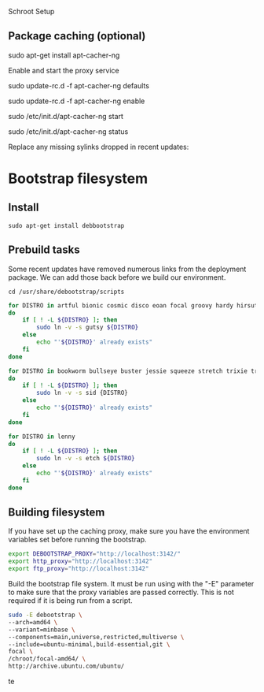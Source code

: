 Schroot Setup

## Package caching (optional)

sudo apt-get install apt-cacher-ng

Enable and start the proxy service

sudo update-rc.d -f apt-cacher-ng defaults

sudo update-rc.d -f apt-cacher-ng enable

sudo /etc/init.d/apt-cacher-ng start

sudo /etc/init.d/apt-cacher-ng status

Replace any missing sylinks dropped in recent updates:





# Bootstrap filesystem

## Install



```
sudo apt-get install debbootstrap
```



## Prebuild tasks

Some recent updates have removed numerous links from the deployment package.  We can add those back before we build our environment.

```
cd /usr/share/debootstrap/scripts
```



```bash
for DISTRO in artful bionic cosmic disco eoan focal groovy hardy hirsute impish intrepid jammy jaunty karmic kinetic lucid lunar mantic maverick natty noble oneiric precise quantal raring saucy utopic vivid wily xenial yakkety zesty
do
    if [ ! -L ${DISTRO} ]; then
        sudo ln -v -s gutsy ${DISTRO}
    else
        echo "'${DISTRO}' already exists"
    fi
done
```



```bash
for DISTRO in bookworm bullseye buster jessie squeeze stretch trixie trusty wheezy
do
    if [ ! -L ${DISTRO} ]; then
        sudo ln -v -s sid {DISTRO}
    else
        echo "'${DISTRO}' already exists"
    fi
done
```



```bash
for DISTRO in lenny
do
    if [ ! -L ${DISTRO} ]; then
        sudo ln -v -s etch ${DISTRO}
    else
        echo "'${DISTRO}' already exists"
    fi
done
```



## Building filesystem



If you have set up the caching proxy, make sure you have the environment variables set before running the bootstrap.



```bash
export DEBOOTSTRAP_PROXY="http://localhost:3142/"
export http_proxy="http://localhost:3142"
export ftp_proxy="http://localhost:3142"
```



Build the bootstrap file system.  It must be run using with the "-E" parameter to make sure that the proxy variables are passed correctly.  This is not required if it is being run from a script.



```bash
sudo -E debootstrap \
--arch=amd64 \
--variant=minbase \
--components=main,universe,restricted,multiverse \
--include=ubuntu-minimal,build-essential,git \
focal \
/chroot/focal-amd64/ \
http://archive.ubuntu.com/ubuntu/
```



te





